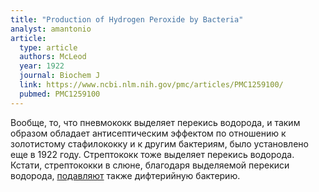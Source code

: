 ```yaml
---
title: "Production of Hydrogen Peroxide by Bacteria"
analyst: amantonio
article:
  type: article
  authors: McLeod
  year: 1922
  journal: Biochem J
  link: https://www.ncbi.nlm.nih.gov/pmc/articles/PMC1259100/
  pubmed: PMC1259100
---
```


Вообще, то, что пневмококк выделяет перекись водорода, и таким образом обладает антисептическим эффектом по отношению к золотистому стафилококку и к другим бактериям, было установлено еще в 1922 году. Стрептококк тоже выделяет перекись водорода.
Кстати, стрептококки в слюне, благодаря выделяемой перекиси водорода, [подавляют](https://www.ncbi.nlm.nih.gov/pubmed/14803753) также дифтерийную бактерию.
